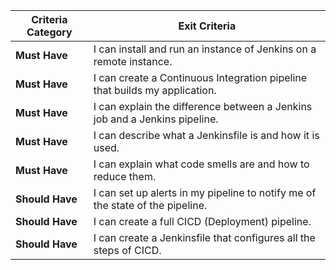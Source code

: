 | **Criteria Category** | **Exit Criteria**                                                                 |
|-----------------------|-----------------------------------------------------------------------------------|
| **Must Have**         | I can install and run an instance of Jenkins on a remote instance.               |
| **Must Have**         | I can create a Continuous Integration pipeline that builds my application.        |
| **Must Have**         | I can explain the difference between a Jenkins job and a Jenkins pipeline.        |
| **Must Have**         | I can describe what a Jenkinsfile is and how it is used.                         |
| **Must Have**         | I can explain what code smells are and how to reduce them.                       |
| **Should Have**       | I can set up alerts in my pipeline to notify me of the state of the pipeline.     |
| **Should Have**       | I can create a full CICD (Deployment) pipeline.                                   |
| **Should Have**       | I can create a Jenkinsfile that configures all the steps of CICD.                |